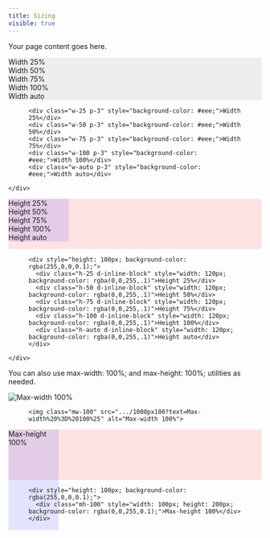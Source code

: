 ```yaml
---
title: Sizing
visible: true
---
```


Your page content goes here.



<div class="row mb-4">
	<div class="col-12">

<div class="w-25 p-3" style="background-color: #eee;">Width 25%</div>
<div class="w-50 p-3" style="background-color: #eee;">Width 50%</div>
<div class="w-75 p-3" style="background-color: #eee;">Width 75%</div>
<div class="w-100 p-3" style="background-color: #eee;">Width 100%</div>
<div class="w-auto p-3" style="background-color: #eee;">Width auto</div>



<figure class="highlight"><pre><code class="language-html" data-lang="html"><span class="nt">&lt;div</span> <span class="na">class=</span><span class="s">"w-25 p-3"</span> <span class="na">style=</span><span class="s">"background-color: #eee;"</span><span class="nt">&gt;</span>Width 25%<span class="nt">&lt;/div&gt;</span>
<span class="nt">&lt;div</span> <span class="na">class=</span><span class="s">"w-50 p-3"</span> <span class="na">style=</span><span class="s">"background-color: #eee;"</span><span class="nt">&gt;</span>Width 50%<span class="nt">&lt;/div&gt;</span>
<span class="nt">&lt;div</span> <span class="na">class=</span><span class="s">"w-75 p-3"</span> <span class="na">style=</span><span class="s">"background-color: #eee;"</span><span class="nt">&gt;</span>Width 75%<span class="nt">&lt;/div&gt;</span>
<span class="nt">&lt;div</span> <span class="na">class=</span><span class="s">"w-100 p-3"</span> <span class="na">style=</span><span class="s">"background-color: #eee;"</span><span class="nt">&gt;</span>Width 100%<span class="nt">&lt;/div&gt;</span>
<span class="nt">&lt;div</span> <span class="na">class=</span><span class="s">"w-auto p-3"</span> <span class="na">style=</span><span class="s">"background-color: #eee;"</span><span class="nt">&gt;</span>Width auto<span class="nt">&lt;/div&gt;</span></code></pre></figure>

	</div>
</div>



<div class="row mb-4">
	<div class="col-12">

<div style="height: 100px; background-color: rgba(255,0,0,0.1);">
  <div class="h-25 d-inline-block" style="width: 120px; background-color: rgba(0,0,255,.1)">Height 25%</div>
  <div class="h-50 d-inline-block" style="width: 120px; background-color: rgba(0,0,255,.1)">Height 50%</div>
  <div class="h-75 d-inline-block" style="width: 120px; background-color: rgba(0,0,255,.1)">Height 75%</div>
  <div class="h-100 d-inline-block" style="width: 120px; background-color: rgba(0,0,255,.1)">Height 100%</div>
  <div class="h-auto d-inline-block" style="width: 120px; background-color: rgba(0,0,255,.1)">Height auto</div>
</div>


<figure class="highlight"><pre><code class="language-html" data-lang="html"><span class="nt">&lt;div</span> <span class="na">style=</span><span class="s">"height: 100px; background-color: rgba(255,0,0,0.1);"</span><span class="nt">&gt;</span>
  <span class="nt">&lt;div</span> <span class="na">class=</span><span class="s">"h-25 d-inline-block"</span> <span class="na">style=</span><span class="s">"width: 120px; background-color: rgba(0,0,255,.1)"</span><span class="nt">&gt;</span>Height 25%<span class="nt">&lt;/div&gt;</span>
  <span class="nt">&lt;div</span> <span class="na">class=</span><span class="s">"h-50 d-inline-block"</span> <span class="na">style=</span><span class="s">"width: 120px; background-color: rgba(0,0,255,.1)"</span><span class="nt">&gt;</span>Height 50%<span class="nt">&lt;/div&gt;</span>
  <span class="nt">&lt;div</span> <span class="na">class=</span><span class="s">"h-75 d-inline-block"</span> <span class="na">style=</span><span class="s">"width: 120px; background-color: rgba(0,0,255,.1)"</span><span class="nt">&gt;</span>Height 75%<span class="nt">&lt;/div&gt;</span>
  <span class="nt">&lt;div</span> <span class="na">class=</span><span class="s">"h-100 d-inline-block"</span> <span class="na">style=</span><span class="s">"width: 120px; background-color: rgba(0,0,255,.1)"</span><span class="nt">&gt;</span>Height 100%<span class="nt">&lt;/div&gt;</span>
  <span class="nt">&lt;div</span> <span class="na">class=</span><span class="s">"h-auto d-inline-block"</span> <span class="na">style=</span><span class="s">"width: 120px; background-color: rgba(0,0,255,.1)"</span><span class="nt">&gt;</span>Height auto<span class="nt">&lt;/div&gt;</span>
<span class="nt">&lt;/div&gt;</span></code></pre></figure>

	</div>
</div>



<div class="row mb-4">
	<div class="col-12">

You can also use max-width: 100%; and max-height: 100%; utilities as needed.


<img class="mw-100" src=".../1000px100?text=Max-width%20%3D%20100%25" alt="Max-width 100%">

<figure class="highlight"><pre><code class="language-html" data-lang="html"><span class="nt">&lt;img</span> <span class="na">class=</span><span class="s">"mw-100"</span> <span class="na">src=</span><span class="s">".../1000px100?text=Max-width%20%3D%20100%25"</span> <span class="na">alt=</span><span class="s">"Max-width 100%"</span><span class="nt">&gt;</span></code></pre></figure>
</div>
</div>


<div class="row mb-4">
	<div class="col-12">

<div style="height: 100px; background-color: rgba(255,0,0,0.1);">
  <div class="mh-100" style="width: 100px; height: 200px; background-color: rgba(0,0,255,0.1);">Max-height 100%</div>
</div>

<figure class="highlight"><pre><code class="language-html" data-lang="html"><span class="nt">&lt;div</span> <span class="na">style=</span><span class="s">"height: 100px; background-color: rgba(255,0,0,0.1);"</span><span class="nt">&gt;</span>
  <span class="nt">&lt;div</span> <span class="na">class=</span><span class="s">"mh-100"</span> <span class="na">style=</span><span class="s">"width: 100px; height: 200px; background-color: rgba(0,0,255,0.1);"</span><span class="nt">&gt;</span>Max-height 100%<span class="nt">&lt;/div&gt;</span>
<span class="nt">&lt;/div&gt;</span></code></pre></figure>

</div>
</div>


